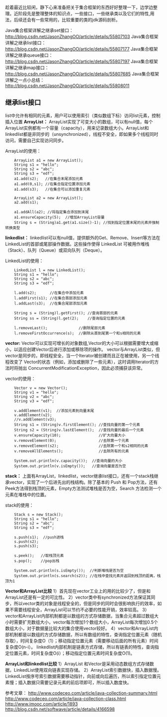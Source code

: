 趁着最近比较闲，静下心来准备把关于集合框架的东西好好整理一下，边学边整理。近阶段先是整理整体的知识点，一些接口，一些继承类以及它们的特性,用法，后续还会有一些常用的，比较重要的类的jdk源码剖析。

Java集合框架详解之继承set接口：http://blog.csdn.net/JasonZhangOO/article/details/55807103
Java集合框架详解之继承list接口：http://blog.csdn.net/JasonZhangOO/article/details/55807177
Java集合框架详解之继承queue接口：http://blog.csdn.net/JasonZhangOO/article/details/55807197
Java集合框架详解之继承map接口：http://blog.csdn.net/JasonZhangOO/article/details/55807685
Java集合框架详解之一点小总结：http://blog.csdn.net/JasonZhangOO/article/details/55808011

继承list接口
--------
list中允许有相同的元素，用户可以使用索引（类似数组下标）访问list元素，控制插入位置
**ArrayList：**
ArrayList实现了可变大小的数组，可以有null值，每个ArrayList实例都有一个容量（capacity），用来记录数组大小。ArrayList和linkedlist都是非同步的（unsynchronized），线程不安全，即如果多个线程同时访问，需要自己实现访问同步。

ArrayList的使用：

        ArrayList a1 = new ArrayList();		 
        String s1 = "hello";
        String s2 = "abc";
        String s3 = "edf";
        a1.add(s2);   //在集合末尾添加元素
        a1.add(0,s1); //在集合指定位置添加元素
        a1.add(s3);   //在集合可以添加重复元素
		 
        ArrayList a2 = new ArrayList();
        a2.add(s1);
		 
        a1.addAll(a2); //将指定集合添加到末尾
		a1.ensureCapacity(5);  //增加ArrayList容量 
        String s = (String)a1.get(a1.size()-1); //找到指定位置末尾的元素并强制转换类型

**linkedlist：**
linkedlist可以有null值，提供额外的Get、Remove、Insert等方法在LinkedList的首部或尾部操作数据。这些操作使得 LinkedList 可被用作堆栈（Stack）、队列（Queue）或双向队列（Deque）。

LinkedList的使用：

        LinkedList l = new LinkedList();
		String s1 = "hello";
		String s2 = "abc";
		String s3 = "edf";
		
		l.add(s2);      //在集合中添加元素
		l.addFirst(s1); //在集合首部添加元素
		l.addLast(s3);  //在集合尾部添加元素
		
		String s = (String)l.getFirst(); //查询首部的元素
		String ss = (String)l.get(2);    //查询指定位置的元素
		
		l.removeLast();              //删除尾部元素
		l.removeFirstOccurrence(s);  //删除从首到尾第一个和s相同的元素

**vector:**
Vector可以实现可增长的对象数组,Vector的大小可以根据需要增大或缩小，以适应创建Vector后进行添加或移除项的操作。
vector与ArrayList类似，但vector是同步的，即线程安全，当一个Iterator被创建而且正在被使用，另一个线程改变了 Vector的状态（例如，添加或删除了一些元素），这时调用Iterator的方法时将抛出 ConcurrentModificationException，因此必须捕获该异常。

vector的使用：

        Vector v = new Vector();
		String v1 = "hello";
		String v2 = "abc";
		String v3 = "edf";
		
		v.addElement(v1);  //添加元素到向量末尾
		v.addElement(v2);
		//v.addElement(v3); 
		String s1 = (String)v.firstElement(); //查找向量的第一个元素
		String s2 = (String)v.lastElement();  //查找向量的最后一个元素
		v.ensureCapacity(10);                 //扩大向量大小
		v.removeElement(0);                   //去除第一个元素
		v.removeElement(s2);                  //去除第一个和s2相同的元素
		v.removeAllElements();                //去除所有的元素
		
		System.out.println(v.capacity());  //查询向量的大小
		System.out.println(v.isEmpty());   //查询向量是否为空

**stack：**
上面有ArrayList，linkedlist，vector继承list接口，还有一个stack栈继承vector，实现了一个后进先出的栈结构。除了基本的 Push 和 Pop方法，还有Peek方法得到栈顶的元素，Empty方法测试堆栈是否为空，Search 方法检测一个元素在堆栈中的位置。

stack的使用：

        Stack s = new Stack();
		String s1 = "hello";
		String s2 = "abc";
		String s3 = "edf";
		
		s.push(s1);  //push进栈
		s.push(s2);
		s.push(s3);
		
		s.peek();   //取栈顶元素
		s.pop();    //pop出栈
		
		System.out.println(s.isEmpty());  //判断堆栈是否为空
		System.out.println(s.search(s2)); //在栈中查找元素并返回到栈顶的距离，栈顶为1


**Vector和ArrayList比较**
1）首先现在vector工业上的用的比较少了，但是和ArrayList还是有一定的可比性。
2）vector类中有synchronized方法保证其同步，所以vector类的对象是线程安全的，但是同步的同时会很影响执行的效率，如果不需要线程安全，ArrayList可以节约不必要的性能开销，效率较高。
3）vector和ArrayList内部机制都是以数组的方式存储数据，当集合元素超过数组大小时需要扩充数组大小，vector每次增加1个数组大小，ArrayList每次增加0.5个数组大小，对于数据量比较大的集合使用vector较好。
4）vector和ArrayList内部机制都是以数组的方式存储数据，所以有数组的特性，查询指定位置元素（随机存取），时间复杂度O（1）；移动指定位置元素（需要移动后面的所有元素）时间复杂度O(n-i）。
linkedlist内部机制是链表方式存储，所以有链表的特性，查询指定位置元素，时间复杂度O(i）；移动指定位置元素时间复杂度O(1)。

**ArrayList和linkedlist比较**
1）ArrayList 和Vector是采用动态数组方式存储数据，LinkedList使用双向链表实现存储。
2）ArrayList索引数据快，插入数据慢。LinkedList按序号索引数据需要移动指针，向前或向后遍历，所以索引指定位置元素慢；插入数据只需要记录元素的前后项即可，所以插入数度快。

参考文章：
http://www.codeceo.com/article/java-collection-summary.html
http://www.codeceo.com/article/java-collection-class.html
http://www.imooc.com/article/1893
http://blog.csdn.net/softwave/article/details/4166598